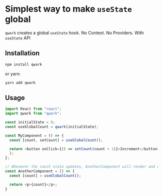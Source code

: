 # Simplest way to make `useState` global

`qwark` creates a global `useState` hook. No Context. No Providers. With `useState` API

## Installation

```bash
npm install qwark
```

or yarn:

```bash
yarn add qwark
```

## Usage

```javascript
import React from "react";
import qwark from "qwark";

const initialState = 0;
const useGlobalCount = qwark(initialState);

const MyComponent = () => {
  const [count, setCount] = useGlobalCount();

  return <button onClick={() => setCount(count + 1)}>Increment</button>
  );
};

// Whenever the count state updates, AnotherComponent will render and receive the updated state.
const AnotherComponent = () => {
  const [count] = useGlobalCount();

  return <p>{count}</p>;
}
```




